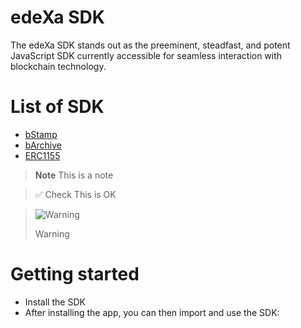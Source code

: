 # edeXa SDK

The edeXa SDK stands out as the preeminent, steadfast, and potent JavaScript SDK currently accessible for seamless interaction with blockchain technology.

# List of SDK

- [bStamp](/docs-md/bstamp/intro.md)
- [bArchive](/docs-md/barchive/intro.md)
- [ERC1155](/docs-md/ERC1155/intro.md)

> **Note**
> This is a note

> ✅ Check
> This is OK

> <picture>
>   <source media="(prefers-color-scheme: light)" srcset="https://github.com/Mqxx/GitHub-Markdown/blob/main/blockquotes/badge/light-theme/warning.svg">
>   <img alt="Warning" src="https://github.com/Mqxx/GitHub-Markdown/blob/main/blockquotes/badge/dark-theme/warning.svg">
> </picture><br>
>
> Warning

# Getting started

- Install the SDK
- After installing the app, you can then import and use the SDK:
<!-- 
## 🖖 Become a part of bStamp community

> Connect and get the latest updates of bStamp : [bStamp Discord](https://discord.gg/mzqgaUz6) -->
